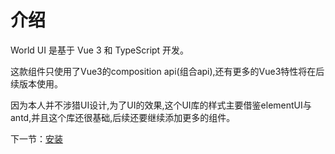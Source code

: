 # 介绍

World UI 是基于 Vue 3 和 TypeScript 开发。

这款组件只使用了Vue3的composition api(组合api),还有更多的Vue3特性将在后续版本使用。

因为本人并不涉猎UI设计,为了UI的效果,这个UI库的样式主要借鉴elementUI与antd,并且这个库还很基础,后续还要继续添加更多的组件。

下一节：[安装](#/doc/install)